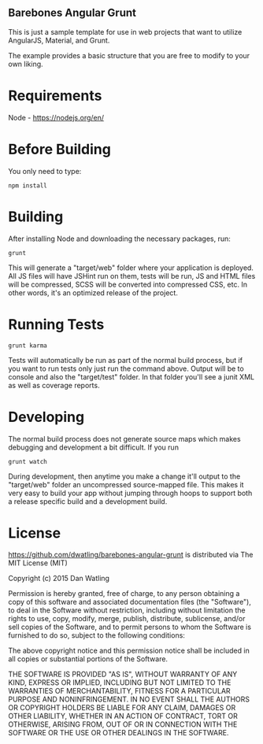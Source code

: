 ## Barebones Angular Grunt ##

This is just a sample template for use in web projects that want to utilize AngularJS, Material, and Grunt. 

The example provides a basic structure that you are free to modify to your own liking. 

# Requirements

Node - https://nodejs.org/en/

# Before Building

You only need to type:

    npm install

# Building

After installing Node and downloading the necessary packages, run:

    grunt

This will generate a "target/web" folder where your application is deployed. All JS files will have JSHint run on them, tests will be run, JS and HTML files will be compressed, SCSS will be converted into compressed CSS, etc. In other words, it's an optimized release of the project.

# Running Tests

    grunt karma

Tests will automatically be run as part of the normal build process, but if you want to run tests only just run the command above. Output will be to console and also the "target/test" folder. In that folder you'll see a junit XML as well as coverage reports.

# Developing

The normal build process does not generate source maps which makes debugging and development a bit difficult. If you run

    grunt watch

During development, then anytime you make a change it'll output to the "target/web" folder an uncompressed source-mapped file. This makes it very easy to build your app without jumping through hoops to support both a release specific build and a development build.

# License

https://github.com/dwatling/barebones-angular-grunt is distributed via The MIT License (MIT)

Copyright (c) 2015 Dan Watling

Permission is hereby granted, free of charge, to any person obtaining a copy
of this software and associated documentation files (the "Software"), to deal
in the Software without restriction, including without limitation the rights
to use, copy, modify, merge, publish, distribute, sublicense, and/or sell
copies of the Software, and to permit persons to whom the Software is
furnished to do so, subject to the following conditions:

The above copyright notice and this permission notice shall be included in
all copies or substantial portions of the Software.

THE SOFTWARE IS PROVIDED "AS IS", WITHOUT WARRANTY OF ANY KIND, EXPRESS OR
IMPLIED, INCLUDING BUT NOT LIMITED TO THE WARRANTIES OF MERCHANTABILITY,
FITNESS FOR A PARTICULAR PURPOSE AND NONINFRINGEMENT. IN NO EVENT SHALL THE
AUTHORS OR COPYRIGHT HOLDERS BE LIABLE FOR ANY CLAIM, DAMAGES OR OTHER
LIABILITY, WHETHER IN AN ACTION OF CONTRACT, TORT OR OTHERWISE, ARISING FROM,
OUT OF OR IN CONNECTION WITH THE SOFTWARE OR THE USE OR OTHER DEALINGS IN
THE SOFTWARE.
